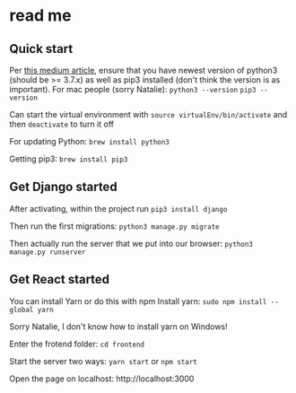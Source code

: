 # read me

## Quick start
Per [this medium article](https://medium.com/@sostomc011/https-medium-com-sostomc011-getting-started-with-django-mysql-and-react-js-backend-b962a7691486), ensure that you have newest version of python3 (should be >= 3.7.x) as well as pip3 installed (don't think the version is as important). For mac people (sorry Natalie): 
`python3 --version`
`pip3 --version`

Can start the virtual environment with 
`source virtualEnv/bin/activate`
and then `deactivate` to turn it off

For updating Python:
`brew install python3`

Getting pip3:
`brew install pip3`


## Get Django started
After activating, within the project run `pip3 install django`

Then run the first migrations: `python3 manage.py migrate`

Then actually run the server that we put into our browser: 
`python3 manage.py runserver`

## Get React started 
You can install Yarn or do this with npm
Install yarn: `sudo npm install --global yarn`

Sorry Natalie, I don't know how to install yarn on Windows!

Enter the frotend folder: `cd frontend`

Start the server two ways: `yarn start` or `npm start`

Open the page on localhost: http://localhost:3000 

